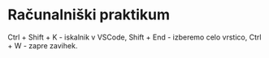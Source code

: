 # Računalniški praktikum
Ctrl + Shift + K - iskalnik v VSCode, Shift + End - izberemo celo vrstico, Ctrl + W - zapre zavihek.
